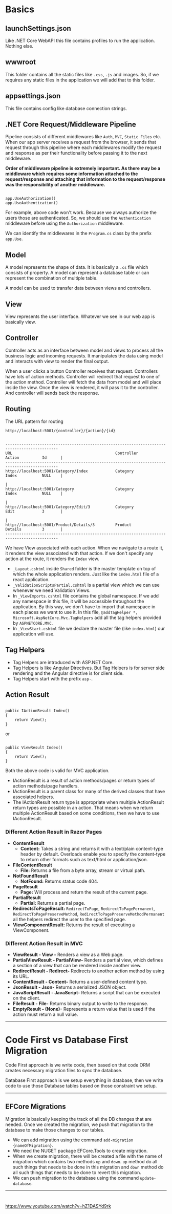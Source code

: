 # Basics

## launchSettings.json

Like .NET Core WebAPI this file contains profiles to run the application. Nothing else.

## wwwroot

This folder contains all the static files like `.css`, `.js` and images. So, if we requires any static files in the application we will add that to this folder.

## appsettings.json

This file contains config like database connection strings.

## .NET Core Request/Middleware Pipeline

Pipeline consists of different middlewares like `Auth`, `MVC`, `Static Files` etc. When our app server receives a request from the browser, it sends that request through this pipeline where each middlewares modify the request and response as per their functionality before passing it to the next middleware.

**Order of middleware pipeline is extremely important. As there may be a middleware which requires some information attached to the request/response and attaching that information to the request/response was the responsibility of another middleware.**

```

app.UseAuthorization()
app.UseAuthentication()

```

For example, above code won't work. Because we always authorize the users those are authenticated. So, we should use the `Authentication` middleware before using the `Authorization` middleware.

We can identify the middlewares in the `Program.cs` class by the prefix `app.Use`.

## Model

A model represents the shape of data. It is basically a `.cs` file which consists of property. A model can represent a database table or can represent the combination of multiple table.

A model can be used to transfer data between views and controllers.

## View

View represents the user interface. Whatever we see in our web app is basically view. 
## Controller

Controller acts as an interface between model and views to process all the business logic and incoming requests. It manipulates the data using model and interacts with view to render the final output.

When a user clicks a button Controller receives that request. Controllers have lots of action methods. Controller will redirect that request to one of the action method. Controller will fetch the data from model and will place inside the view. Once the view is rendered, it will pass it to the controller. And controller will sends back the response.

## Routing

The URL pattern for routing

`http://localhost:5001/{controller}/{action}/{id}`

```

---------------------------------------------------------------------------------------------
URL												Controller			Action			Id		|
---------------------------------------------------------------------------------------------
http://localhost:5001/Category/Index			Category			Index			NULL	|
																							|
http://localhost:5001/Category					Category			Index			NULL	|
																							|
http://localhost:5001/Category/Edit/3			Category			Edit			3		|
																							|
http://localhost:5001/Product/Details/3			Product				Details			3		|
---------------------------------------------------------------------------------------------

```

We have View associated with each action. When we navigate to a route it, it renders the view associated with that action. If we don't specify any action at the route, it renders the `Index` view.


- `_Layout.cshtml` inside `Shared` folder is the master template on top of which the whole application renders. Just like the `index.html` file of a react application.
- `_ValidationScriptsPartial.cshtml` is a partial view which we can use whenever we need Validation Views.
- In `_ViewImports.cshtml` file contains the global namespace. If we add any namespace in this file, it will be accessible throughout the application. By this way, we don't have to import that namespace in each places we want to use it. In this file, `@addTagHelper *, Microsoft.AspNetCore.Mvc.TagHelpers` add all the tag helpers provided by `ASPNETCORE.MVC`.
- In `_ViewStart.cshtml` file we declare the master file (like `index.html`) our application will use.

## Tag Helpers

- Tag Helpers are introduced with ASP.NET Core.
- Tag Helpers is like Angular Directives. But Tag Helpers is for server side rendering and the Angular directive is for client side.
- Tag Helpers start with the prefix `asp-`.

## Action Result

```

public IActionResult Index()
{
	return View();
}

```

or

```

public ViewResult Index()
{
	return View();
}

```

Both the above code is valid for MVC application.

- IActionResult is a result of action methods/pages or return types of action methods/page handlers.
- IActionResult is a parent class for many of the derived classes that have asscoiated helpers.
- The IActionResult return type is appropriate when multiple ActionResult return types are possible in an action. That means when we return multiple ActionResult based on some conditions, then we have to use IActionResult.


### Different Action Result in Razor Pages

- **ContentResult**
	- **Content:** Takes a string and returns it with a text/plain content-type header by default. Overloads enable you to specify the content-type to return other formats such as text/html or application/json.
- **FileContentResult**
	- **File:** Returns a file from a byte array, stream or virtual path.
- **NotFoundResult**
	- **NotFound:** Returns status code 404.
- **PageResult**
	- **Page:** Will process and return the result of the current page.
- **PartialResult**
	- **Partial:** Returns a partial page.
- **RedirectsToPageResult:** `RedirectToPage`, `RedirectToPagePermanent`, `RedirectToPagePreserveMethod`, `RedirectToPagePreserveMethodPermanent` all the helpers redirect the user to the specified page.
- **ViewComponentResult:** Returns the result of executing a ViewComponent.

### Different Action Result in MVC

- **ViewResult - View -** Renders a view as a Web page.
- **PartialViewResult - PartialView-** Renders a partial view, which defines a section of a view that can be rendered inside another view.
- **RedirectResult - Redirect-** Redirects to another action method by using its URL.
- **ContentResult - Content-** Returns a user-defined content type.
- **JsonResult - Json-** Returns a serialized JSON object.
- **JavaScriptResult - JavaScript-** Returns a script that can be executed on the client.
- **FileResult - File-** Returns binary output to write to the response.
- **EmptyResult - (None)-** Represents a return value that is used if the action must return a null value.

<hr>

# Code First vs Database First Migration

Code First approach is we write code, then based on that code ORM creates necessary migration files to sync the database.

Database First approach is we setup everything in database, then we write code to use those Database tables based on those constraint we setup.

<hr>

## EFCore Migrations

Migration is basically keeping the track of all the DB changes that are needed. Once we created the migration, we push that migration to the database to make those changes to our tables.

- We can add migration using the command `add-migration {nameOfMigration}`.
- We need the NUGET package EFCore.Tools to create migration.
- When we create migration, there will be created a file with the name of migration which contains two methods `up` and `down`. `up` method do all such things that needs to be done in this migration and `down` method do all such things that needs to be done to revert this migration.
- We can push migration to the database using the command `update-database`.

<hr>

# 


https://www.youtube.com/watch?v=hZ1DASYd9rk